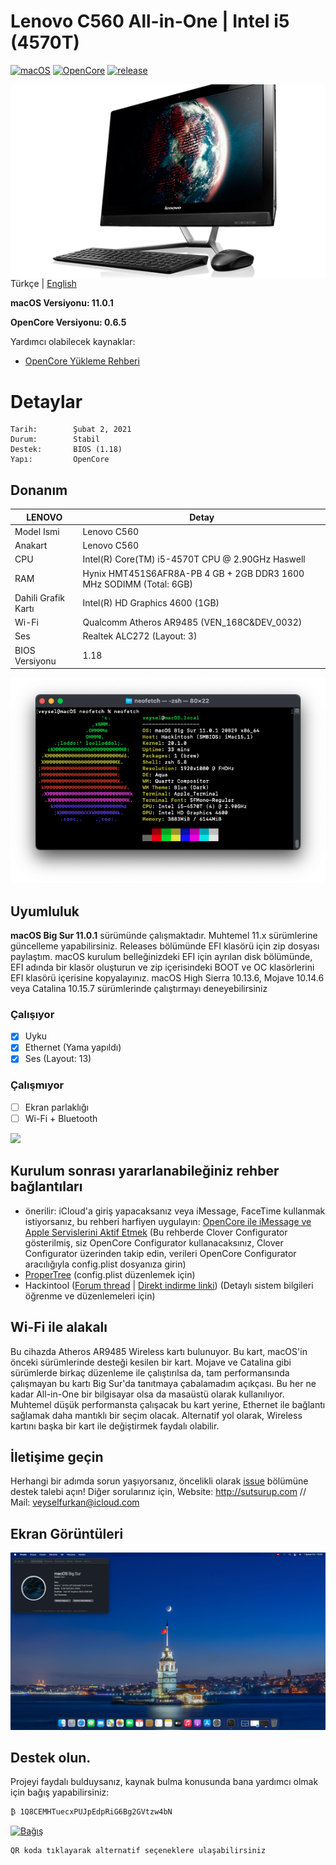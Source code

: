 # Lenovo C560 All-in-One | Intel i5 (4570T)

[![macOS](https://img.shields.io/badge/macOS-11.0.1-orange)](https://www.apple.com/tr/macos/big-sur/)
[![OpenCore](https://img.shields.io/badge/OpenCore-0.6.5-9cf)](https://github.com/acidanthera/OpenCorePkg)
[![release](https://img.shields.io/badge/indir-son%20sürüm-blue.svg)](https://github.com/sutsurup/LENOVO-C560-AIO-Hackintosh/releases)

<img align="right" src="Images/lenovo.png" alt="Lenovo">

Türkçe | [English](https://github.com/sutsurup/ASUS-K555UB-Hackintosh/blob/master/README_EN.md)

**macOS Versiyonu: 11.0.1**

**OpenCore Versiyonu: 0.6.5**

Yardımcı olabilecek kaynaklar: 

- [OpenCore Yükleme Rehberi](https://dortania.github.io/OpenCore-Install-Guide)


# Detaylar

    Tarih:        Şubat 2, 2021
    Durum:        Stabil
    Destek:       BIOS (1.18)
    Yapı:         OpenCore

## Donanım

| **LENOVO** | Detay                                                  |
| ------------------- | ------------------------------------------- |
| Model Ismi      | Lenovo C560      |
| Anakart           | 	Lenovo C560     |
| CPU              | Intel(R) Core(TM) i5-4570T CPU @ 2.90GHz Haswell              |
| RAM           | Hynix HMT451S6AFR8A-PB 4 GB + 2GB DDR3 1600 MHz SODIMM (Total: 6GB)   |
| Dahili Grafik Kartı | Intel(R) HD Graphics 4600 (1GB)                    |
| Wi-Fi | Qualcomm Atheros AR9485 (VEN_168C&DEV_0032)                  |
| Ses       | Realtek ALC272 (Layout: 3)                        |
| BIOS Versiyonu      | 1.18                   |

![](Screenshots/info.png)

## Uyumluluk
**macOS Big Sur 11.0.1** sürümünde çalışmaktadır. Muhtemel 11.x sürümlerine güncelleme yapabilirsiniz.
Releases bölümünde EFI klasörü için zip dosyası paylaştım. macOS kurulum belleğinizdeki EFI için ayrılan disk bölümünde, EFI adında bir klasör oluşturun ve zip içerisindeki BOOT ve OC klasörlerini EFI klasörü içerisine kopyalayınız.
macOS High Sierra 10.13.6, Mojave 10.14.6 veya Catalina 10.15.7 sürümlerinde çalıştırmayı deneyebilirsiniz

### Çalışıyor

- [x] Uyku
- [x] Ethernet (Yama yapıldı)
- [x] Ses (Layout: 13)

### Çalışmıyor
- [ ] Ekran parlaklığı
- [ ] Wi-Fi + Bluetooth

![](Screenshots/update.png)

## Kurulum sonrası yararlanabileğiniz rehber bağlantıları
* önerilir: iCloud'a giriş yapacaksanız veya iMessage, FaceTime kullanmak istiyorsanız, bu rehberi harfiyen uygulayın: [OpenCore ile iMessage ve Apple Servislerini Aktif Etmek](https://osxinfo.net/konu/opencore-ile-imessage-ve-apple-servislerini-aktif-etmek.16297/) (Bu rehberde Clover Configurator gösterilmiş, siz OpenCore Configurator kullanacaksınız, Clover Configurator üzerinden takip edin, verileri OpenCore Configurator aracılığıyla config.plist dosyanıza girin)
* [ProperTree](https://osxinfo.net/konu/propertree-opencore-bootloader-icin-config-duzenleyici.12919/) (config.plist düzenlemek için)
* Hackintool ([Forum thread](https://www.insanelymac.com/forum/topic/335018-hackintool-v286/) | [Direkt indirme linki](http://headsoft.com.au/download/mac/Hackintool.zip)) (Detaylı sistem bilgileri öğrenme ve düzenlemeleri için)

## Wi-Fi ile alakalı
Bu cihazda Atheros AR9485 Wireless kartı bulunuyor. Bu kart, macOS'in önceki sürümlerinde desteği kesilen bir kart. Mojave ve Catalina gibi sürümlerde birkaç düzenleme ile çalıştırılsa da, tam performansında çalışmayan bu kartı Big Sur'da tanıtmaya çabalamadım açıkçası. Bu her ne kadar All-in-One bir bilgisayar olsa da masaüstü olarak kullanılıyor. Muhtemel düşük performansta çalışacak bu kart yerine, Ethernet ile bağlantı sağlamak daha mantıklı bir seçim olacak. Alternatif yol olarak, Wireless kartını başka bir kart ile değiştirmek faydalı olabilir.

## İletişime geçin
Herhangi bir adımda sorun yaşıyorsanız, öncelikli olarak [issue](https://github.com/sutsurup/LENOVO-C560-AIO-Hackintosh/issues) bölümüne destek talebi açın! Diğer sorularınız için, Website: http://sutsurup.com // Mail: [veyselfurkan@icloud.com](mailto:veyselfurkan@icloud.com)

## Ekran Görüntüleri
![](Screenshots/BigSur.png)

</details>

## Destek olun.
Projeyi faydalı bulduysanız, kaynak bulma konusunda bana yardımcı olmak için bağış yapabilirsiniz:
```
₿ 1Q8CEMHTuecxPUJpEdpRiG6Bg2GVtzw4bN
``` 
<a href='https://github.com/sutsurup/sutsurup/blob/main/Donate.md'><img alt='Bağış' src='https://github.com/sutsurup/MSI-Hackintosh-Build/blob/main/Images/donate.png?raw=true' height='360px' width='375px'/></a>
```
QR koda tıklayarak alternatif seçeneklere ulaşabilirsiniz
``` 
